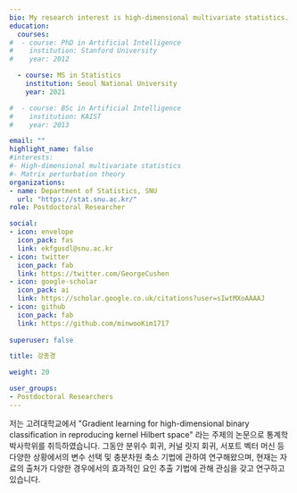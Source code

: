 ```yaml
---
bio: My research interest is high-dimensional multivariate statistics.
education:
  courses:
#  - course: PhD in Artificial Intelligence 
#    institution: Stanford University
#    year: 2012

  - course: MS in Statistics
    institution: Seoul National University
    year: 2021

#  - course: BSc in Artificial Intelligence
#    institution: KAIST
#    year: 2013

email: ""
highlight_name: false
#interests:
#- High-dimensional multivariate statistics
#- Matrix perturbation theory
organizations:
- name: Department of Statistics, SNU
  url: "https://stat.snu.ac.kr/"
role: Postdoctoral Researcher

social:
- icon: envelope
  icon_pack: fas
  link: ekfgusdl@snu.ac.kr
- icon: twitter
  icon_pack: fab
  link: https://twitter.com/GeorgeCushen
- icon: google-scholar
  icon_pack: ai
  link: https://scholar.google.co.uk/citations?user=sIwtMXoAAAAJ
- icon: github
  icon_pack: fab
  link: https://github.com/minwooKim1717
  
superuser: false

title: 강종경

weight: 20

user_groups:
- Postdoctoral Researchers
---
```


저는 고려대학교에서 "Gradient learning for high-dimensional binary classification in reproducing kernel Hilbert space" 라는 주제의 논문으로 통계학 박사학위를 취득하였습니다. 그동안 분위수 회귀, 커널 릿지 회귀, 서포트 벡터 머신 등 다양한 상황에서의 변수 선택 및 충분차원 축소 기법에 관하여 연구해왔으며, 현재는 자료의 출처가 다양한 경우에서의 효과적인 요인 추출 기법에 관해 관심을 갖고 연구하고 있습니다. 
